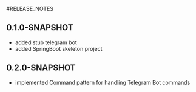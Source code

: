 #RELEASE_NOTES

## 0.1.0-SNAPSHOT

* added stub telegram bot
* added SpringBoot skeleton project

## 0.2.0-SNAPSHOT

* implemented Command pattern for handling Telegram Bot commands
